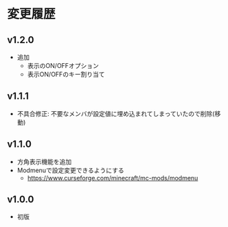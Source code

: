 # 変更履歴

## v1.2.0
- 追加
  - 表示のON/OFFオプション
  - 表示ON/OFFのキー割り当て

## v1.1.1
- 不具合修正: 不要なメンバが設定値に埋め込まれてしまっていたので削除(移動)

## v1.1.0
- 方角表示機能を追加
- Modmenuで設定変更できるようにする
  - https://www.curseforge.com/minecraft/mc-mods/modmenu

## v1.0.0
- 初版
